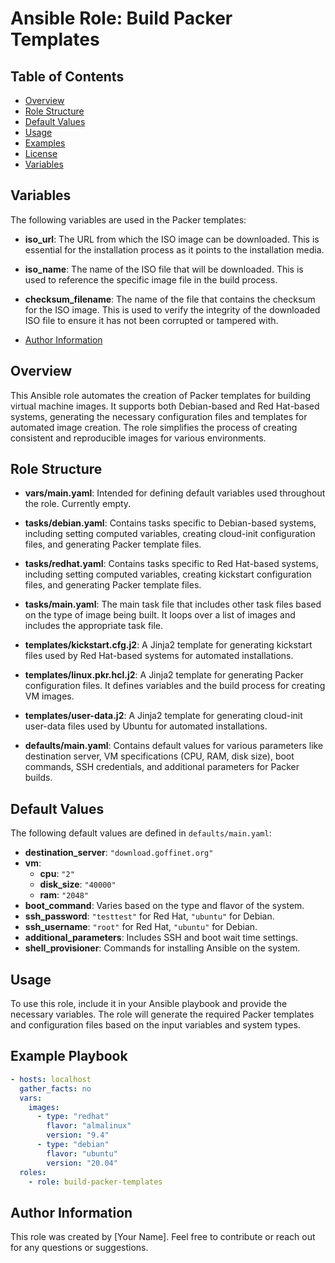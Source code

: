 # Ansible Role: Build Packer Templates

## Table of Contents
- [Overview](#overview)
- [Role Structure](#role-structure)
- [Default Values](#default-values)
- [Usage](#usage)
- [Examples](#examples)
- [License](#license)
- [Variables](#variables)

## Variables

The following variables are used in the Packer templates:

- **iso_url**: The URL from which the ISO image can be downloaded. This is essential for the installation process as it points to the installation media.
  
- **iso_name**: The name of the ISO file that will be downloaded. This is used to reference the specific image file in the build process.

- **checksum_filename**: The name of the file that contains the checksum for the ISO image. This is used to verify the integrity of the downloaded ISO file to ensure it has not been corrupted or tampered with.
- [Author Information](#author-information)

## Overview

This Ansible role automates the creation of Packer templates for building virtual machine images. It supports both Debian-based and Red Hat-based systems, generating the necessary configuration files and templates for automated image creation. The role simplifies the process of creating consistent and reproducible images for various environments.

## Role Structure

- **vars/main.yaml**: Intended for defining default variables used throughout the role. Currently empty.

- **tasks/debian.yaml**: Contains tasks specific to Debian-based systems, including setting computed variables, creating cloud-init configuration files, and generating Packer template files.

- **tasks/redhat.yaml**: Contains tasks specific to Red Hat-based systems, including setting computed variables, creating kickstart configuration files, and generating Packer template files.

- **tasks/main.yaml**: The main task file that includes other task files based on the type of image being built. It loops over a list of images and includes the appropriate task file.

- **templates/kickstart.cfg.j2**: A Jinja2 template for generating kickstart files used by Red Hat-based systems for automated installations.

- **templates/linux.pkr.hcl.j2**: A Jinja2 template for generating Packer configuration files. It defines variables and the build process for creating VM images.

- **templates/user-data.j2**: A Jinja2 template for generating cloud-init user-data files used by Ubuntu for automated installations.

- **defaults/main.yaml**: Contains default values for various parameters like destination server, VM specifications (CPU, RAM, disk size), boot commands, SSH credentials, and additional parameters for Packer builds.

## Default Values

The following default values are defined in `defaults/main.yaml`:

- **destination_server**: `"download.goffinet.org"`
- **vm**:
  - **cpu**: `"2"`
  - **disk_size**: `"40000"`
  - **ram**: `"2048"`
- **boot_command**: Varies based on the type and flavor of the system.
- **ssh_password**: `"testtest"` for Red Hat, `"ubuntu"` for Debian.
- **ssh_username**: `"root"` for Red Hat, `"ubuntu"` for Debian.
- **additional_parameters**: Includes SSH and boot wait time settings.
- **shell_provisioner**: Commands for installing Ansible on the system.

## Usage

To use this role, include it in your Ansible playbook and provide the necessary variables. The role will generate the required Packer templates and configuration files based on the input variables and system types.

## Example Playbook

```yaml
- hosts: localhost
  gather_facts: no
  vars:
    images:
      - type: "redhat"
        flavor: "almalinux"
        version: "9.4"
      - type: "debian"
        flavor: "ubuntu"
        version: "20.04"
  roles:
    - role: build-packer-templates
```


## Author Information

This role was created by [Your Name]. Feel free to contribute or reach out for any questions or suggestions.
